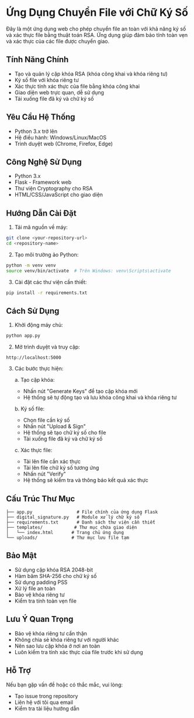 # Ứng Dụng Chuyển File với Chữ Ký Số

Đây là một ứng dụng web cho phép chuyển file an toàn với khả năng ký số và xác thực file bằng thuật toán RSA. Ứng dụng giúp đảm bảo tính toàn vẹn và xác thực của các file được chuyển giao.

## Tính Năng Chính

- Tạo và quản lý cặp khóa RSA (khóa công khai và khóa riêng tư)
- Ký số file với khóa riêng tư
- Xác thực tính xác thực của file bằng khóa công khai
- Giao diện web trực quan, dễ sử dụng
- Tải xuống file đã ký và chữ ký số

## Yêu Cầu Hệ Thống

- Python 3.x trở lên
- Hệ điều hành: Windows/Linux/MacOS
- Trình duyệt web (Chrome, Firefox, Edge)

## Công Nghệ Sử Dụng

- Python 3.x
- Flask - Framework web
- Thư viện Cryptography cho RSA
- HTML/CSS/JavaScript cho giao diện

## Hướng Dẫn Cài Đặt

1. Tải mã nguồn về máy:
```bash
git clone <your-repository-url>
cd <repository-name>
```

2. Tạo môi trường ảo Python:
```bash
python -m venv venv
source venv/bin/activate  # Trên Windows: venv\Scripts\activate
```

3. Cài đặt các thư viện cần thiết:
```bash
pip install -r requirements.txt
```

## Cách Sử Dụng

1. Khởi động máy chủ:
```bash
python app.py
```

2. Mở trình duyệt và truy cập:
```
http://localhost:5000
```

3. Các bước thực hiện:

   a. Tạo cặp khóa:
   - Nhấn nút "Generate Keys" để tạo cặp khóa mới
   - Hệ thống sẽ tự động tạo và lưu khóa công khai và khóa riêng tư

   b. Ký số file:
   - Chọn file cần ký số
   - Nhấn nút "Upload & Sign"
   - Hệ thống sẽ tạo chữ ký số cho file
   - Tải xuống file đã ký và chữ ký số

   c. Xác thực file:
   - Tải lên file cần xác thực
   - Tải lên file chữ ký số tương ứng
   - Nhấn nút "Verify"
   - Hệ thống sẽ kiểm tra và thông báo kết quả xác thực

## Cấu Trúc Thư Mục

```
├── app.py                 # File chính của ứng dụng Flask
├── digital_signature.py   # Module xử lý chữ ký số
├── requirements.txt       # Danh sách thư viện cần thiết
├── templates/            # Thư mục chứa giao diện
│   └── index.html       # Trang chủ ứng dụng
└── uploads/             # Thư mục lưu file tạm
```

## Bảo Mật

- Sử dụng cặp khóa RSA 2048-bit
- Hàm băm SHA-256 cho chữ ký số
- Sử dụng padding PSS
- Xử lý file an toàn
- Bảo vệ khóa riêng tư
- Kiểm tra tính toàn vẹn file

## Lưu Ý Quan Trọng

- Bảo vệ khóa riêng tư cẩn thận
- Không chia sẻ khóa riêng tư với người khác
- Nên sao lưu cặp khóa ở nơi an toàn
- Luôn kiểm tra tính xác thực của file trước khi sử dụng

## Hỗ Trợ

Nếu bạn gặp vấn đề hoặc có thắc mắc, vui lòng:
- Tạo issue trong repository
- Liên hệ với tôi qua email
- Kiểm tra tài liệu hướng dẫn
